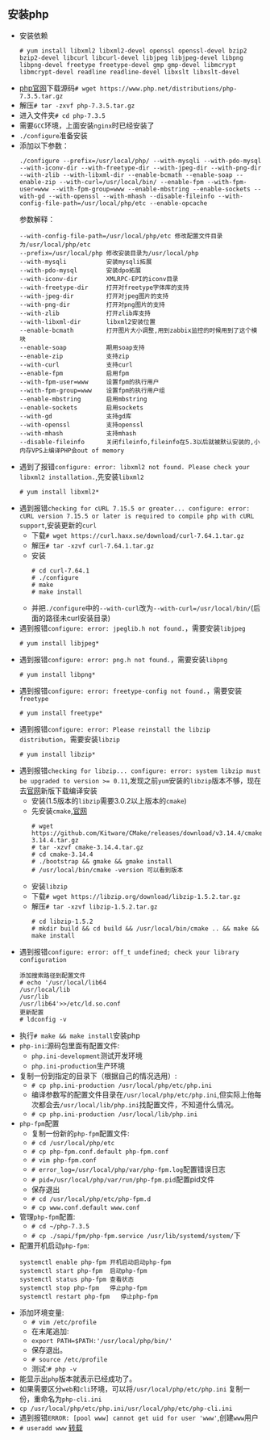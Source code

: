 ## 安装php
- 安装依赖 
    ```
    # yum install libxml2 libxml2-devel openssl openssl-devel bzip2 bzip2-devel libcurl libcurl-devel libjpeg libjpeg-devel libpng libpng-devel freetype freetype-devel gmp gmp-devel libmcrypt libmcrypt-devel readline readline-devel libxslt libxslt-devel
    ```
- [php官网](https://www.php.net/downloads.php)下载源码`# wget https://www.php.net/distributions/php-7.3.5.tar.gz`
- 解压`# tar -zxvf php-7.3.5.tar.gz`
- 进入文件夹`# cd php-7.3.5`
- 需要`GCC`环境，上面安装`nginx`时已经安装了
- `./configure`准备安装
- 添加以下参数：
    ```
    ./configure --prefix=/usr/local/php/ --with-mysqli --with-pdo-mysql --with-iconv-dir --with-freetype-dir --with-jpeg-dir --with-png-dir --with-zlib --with-libxml-dir --enable-bcmath --enable-soap --enable-zip --with-curl=/usr/local/bin/ --enable-fpm --with-fpm-user=www --with-fpm-group=www --enable-mbstring --enable-sockets --with-gd --with-openssl --with-mhash --disable-fileinfo --with-config-file-path=/usr/local/php/etc --enable-opcache
    ```
    参数解释：
    ```
    --with-config-file-path=/usr/local/php/etc 修改配置文件目录为/usr/local/php/etc
    --prefix=/usr/local/php 修改安装目录为/usr/local/php
    --with-mysqli           安装mysqli拓展
    --with-pdo-mysql        安装dpo拓展
    --with-iconv-dir        XMLRPC-EPI的iconv目录
    --with-freetype-dir     打开对freetype字体库的支持 
    --with-jpeg-dir         打开对jpeg图片的支持
    --with-png-dir          打开对png图片的支持
    --with-zlib             打开zlib库支持
    --with-libxml-dir       libxml2安装位置
    --enable-bcmath         打开图片大小调整,用到zabbix监控的时候用到了这个模块
    --enable-soap           期用soap支持
    --enable-zip            支持zip
    --with-curl             支持curl
    --enable-fpm            启用fpm
    --with-fpm-user=www     设置fpm的执行用户
    --with-fpm-group=www    设置fpm的执行用户组
    --enable-mbstring       启用mbstring
    --enable-sockets        启用sockets
    --with-gd               支持gd库
    --with-openssl          支持openssl
    --with-mhash            支持mhash
    --disable-fileinfo      关闭fileinfo,fileinfo在5.3以后就被默认安装的,小内存VPS上编译PHP会out of memory
    ```
- 遇到了报错`configure: error: libxml2 not found. Please check your libxml2 installation.`,先安装`libxml2`
    ```
    # yum install libxml2*
    ```
- 遇到报错`checking for cURL 7.15.5 or greater... configure: error: cURL version 7.15.5 or later is required to compile php with cURL support`,安装更新的`curl`
    - 下载`# wget https://curl.haxx.se/download/curl-7.64.1.tar.gz`
    - 解压`# tar -xzvf curl-7.64.1.tar.gz`
    - 安装
        ```
        # cd curl-7.64.1
        # ./configure
        # make
        # make install
        ```
    - 并把`./configure`中的`--with-curl`改为`--with-curl=/usr/local/bin/`(后面的路径未curl安装目录)
- 遇到报错`configure: error: jpeglib.h not found.`，需要安装`libjpeg`
    ```
    # yum install libjpeg*
    ```
- 遇到报错`configure: error: png.h not found.`，需要安装`libpng`
    ```
    # yum install libpng*
    ```
- 遇到报错`configure: error: freetype-config not found.`，需要安装`freetype`
    ```
    # yum install freetype*
    ```
- 遇到报错`configure: error: Please reinstall the libzip distribution`，需要安装`libzip`
    ```
    # yum install libzip*
    ```
- 遇到报错`checking for libzip... configure: error: system libzip must be upgraded to version >= 0.11`,发现之前`yum`安装的`libzip`版本不够，现在去[官网](https://libzip.org/download/)新版下载编译安装
    - 安装(1.5版本的`libzip`需要3.0.2以上版本的`cmake`)
    - 先安装`cmake`,[官网](https://cmake.org/download/)
        ```
        # wget https://github.com/Kitware/CMake/releases/download/v3.14.4/cmake-3.14.4.tar.gz
        # tar -xzvf cmake-3.14.4.tar.gz
        # cd cmake-3.14.4
        # ./bootstrap && gmake && gmake install
        # /usr/local/bin/cmake -version 可以看到版本
        ``` 
    - 安装`libzip`
    - 下载`# wget https://libzip.org/download/libzip-1.5.2.tar.gz`
    - 解压`# tar -xzvf libzip-1.5.2.tar.gz`
        ```
        # cd libzip-1.5.2
        # mkdir build && cd build && /usr/local/bin/cmake .. && make && make install
        ```
- 遇到报错`configure: error: off_t undefined; check your library configuration`
    ```
    添加搜索路径到配置文件
    # echo '/usr/local/lib64
    /usr/local/lib
    /usr/lib
    /usr/lib64'>>/etc/ld.so.conf
    更新配置
    # ldconfig -v
    ```
- 执行`# make && make install`安装php
- `php-ini`:源码包里面有配置文件:
    - `php.ini-development`测试开发环境
    - `php.ini-production`生产环境
- 复制一份到指定的目录下（根据自己的情况选用）:
    - `# cp php.ini-production /usr/local/php/etc/php.ini`
    - 编译参数写的配置文件目录在`/usr/local/php/etc/php.ini`,但实际上他每次都会去`/usr/local/lib/php.ini`找配置文件，不知道什么情况。
    - `# cp php.ini-production /usr/local/lib/php.ini`
- `php-fpm`配置
    - 复制一份新的`php-fpm`配置文件:
    - `# cd /usr/local/php/etc`
    - `# cp php-fpm.conf.default php-fpm.conf`
    - `# vim php-fpm.conf`
    - `# error_log=/usr/local/php/var/php-fpm.log`配置错误日志
    - `# pid=/usr/local/php/var/run/php-fpm.pid`配置pid文件
    - 保存退出
    - `# cd /usr/local/php/etc/php-fpm.d`
    - `# cp www.conf.default www.conf`
- 管理`php-fpm`配置:	
    - `# cd ~/php-7.3.5`
    - `# cp ./sapi/fpm/php-fpm.service /usr/lib/systemd/system/`下
- 配置开机启动`php-fpm`:
    ```
	systemctl enable php-fpm 开机启动启动php-fpm
	systemctl start php-fpm  启动php-fpm
    systemctl status php-fpm 查看状态
    systemctl stop php-fpm   停止php-fpm
    systemctl restart php-fpm   停止php-fpm
    ```
- 添加环境变量:
    - `# vim /etc/profile`
    - 在末尾追加:
    - `export PATH=$PATH:'/usr/local/php/bin/'`
    - 保存退出。
    - `# source /etc/profile`
    - 测试:`# php -v`
- 能显示出`php`版本就表示已经成功了。
- 如果需要区分`web`和`cli`环境，可以将`/usr/local/php/etc/php.ini` 复制一份，重命名为`php-cli.ini`
- `cp /usr/local/php/etc/php.ini/usr/local/php/etc/php-cli.ini`
- 遇到报错`ERROR: [pool www] cannot get uid for user 'www'`,创建`www`用户
- `# useradd www`
[转载](https://blog.csdn.net/mrtwenty/article/details/80458264 )


